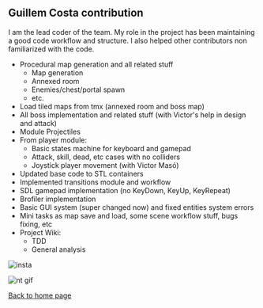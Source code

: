 ## **Guillem Costa contribution**

I am the lead coder of the team. My role in the project has been maintaining a good code workflow and structure. I also helped other contributors non familiarized with the code.

- Procedural map generation and all related stuff
  - Map generation
  - Annexed room
  - Enemies/chest/portal spawn
  - etc.
- Load tiled maps from tmx (annexed room and boss map)
- All boss implementation and related stuff (with Victor's help in design and attack)
- Module Projectiles
- From player module:
  - Basic states machine for keyboard and gamepad
  - Attack, skill, dead, etc cases with no colliders
  - Joystick player movement (with Victor Masó)
- Updated base code to STL containers
- Implemented transitions module and workflow
- SDL gamepad implementation (no KeyDown, KeyUp, KeyRepeat)
- Brofiler implementation
- Basic GUI system (super changed now) and fixed entities system errors
- Mini tasks as map save and load, some scene workflow stuff, bugs fixing, etc
- Project Wiki:
  - TDD
  - General analysis

![insta](https://user-images.githubusercontent.com/25582045/41034903-568c174a-698b-11e8-9e13-590872de13e5.gif)

![nt gif](https://user-images.githubusercontent.com/25582045/41034299-6e5088ea-6989-11e8-92a1-a69e18ea1508.gif)

[Back to home page](https://softcactusteam.github.io/Warcraft-Heroes-Beyond-Time/)
